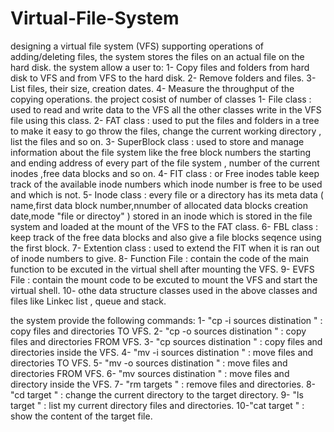 # Virtual-File-System
designing a virtual file system (VFS) supporting operations of adding/deleting files, the system
stores the files on an actual file on the hard disk.
the system allow a user to:
  1- Copy files and folders from hard disk to VFS and from VFS to the hard disk.
  2- Remove folders and files.
  3- List files, their size, creation dates.
  4- Measure the throughput of the copying operations.
the project cosist of number of classes 
  1- File class : used to read and write data to the VFS all the other classes write in the VFS file using this class.
  2- FAT class : used to put the files and folders in a tree to make it easy to go throw the files, change the current
    working directory , list the files and so on.
  3- SuperBlock class : used to store and manage information about the file system like the free block numbers the starting
    and ending address of every part of the file system , number of the current inodes ,free data blocks and so on.
  4- FIT class : or Free inodes table keep track of the available inode numbers which inode number is free to be used and which 
      is not.
  5- Inode class : every file or a directory has its meta data ( name,first data block number,nnumber of allocated data blocks
      creation date,mode "file or directoy" ) stored in an inode which is stored in the file system and loaded at the mount of 
      the VFS to the FAT class.
  6- FBL class : keep track of the free data blocks and also give a file blocks seqence using the first block.
  7- Extention class : used to extend the FIT when it is ran out of inode numbers to give.
  8- Function File : contain the code of the main function to be excuted in the virtual shell after mounting the VFS.
  9- EVFS File : contain the mount code to be excuted to mount the VFS and start the virtual shell.
  10- othe data structure classes used in the above classes and files like Linkec list , queue and stack.
  
 the system provide the following commands:
  1- "cp -i sources distination " : copy files and directories TO VFS.
  2- "cp -o sources distination " : copy files and directories FROM VFS.
  3- "cp    sources distination " : copy files and directories inside the VFS.
  4- "mv -i sources distination " : move files and directories TO VFS.
  5- "mv -o sources distination " : move files and directories FROM VFS.
  6- "mv    sources distination " : move files and directory inside the VFS.
  7- "rm    targets             " : remove files and directories.
  8- "cd    target              " : change the current directory to the target directory.
  9- "ls    target              " : list my current directory files and directories.
  10-"cat   target              " : show the content of the target file.
